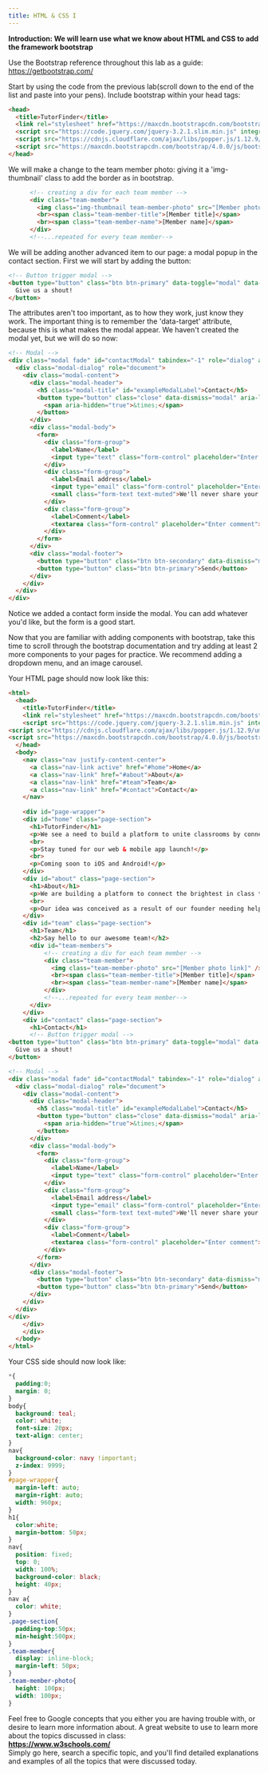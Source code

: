 ```yaml
---
title: HTML & CSS I
---
```


**Introduction:
We will learn use what we know about HTML and CSS to add the framework bootstrap**

Use the Bootstrap reference throughout this lab as a guide:
https://getbootstrap.com/

Start by using the code from the previous lab(scroll down to the end of the list and paste into your pens).
Include bootstrap within your head tags:

```html
<head>
  <title>TutorFinder</title>
  <link rel="stylesheet" href="https://maxcdn.bootstrapcdn.com/bootstrap/4.0.0/css/bootstrap.min.css" integrity="sha384-Gn5384xqQ1aoWXA+058RXPxPg6fy4IWvTNh0E263XmFcJlSAwiGgFAW/dAiS6JXm" crossorigin="anonymous">
  <script src="https://code.jquery.com/jquery-3.2.1.slim.min.js" integrity="sha384-KJ3o2DKtIkvYIK3UENzmM7KCkRr/rE9/Qpg6aAZGJwFDMVNA/GpGFF93hXpG5KkN" crossorigin="anonymous"></script>
  <script src="https://cdnjs.cloudflare.com/ajax/libs/popper.js/1.12.9/umd/popper.min.js" integrity="sha384-ApNbgh9B+Y1QKtv3Rn7W3mgPxhU9K/ScQsAP7hUibX39j7fakFPskvXusvfa0b4Q" crossorigin="anonymous"></script>
  <script src="https://maxcdn.bootstrapcdn.com/bootstrap/4.0.0/js/bootstrap.min.js" integrity="sha384-JZR6Spejh4U02d8jOt6vLEHfe/JQGiRRSQQxSfFWpi1MquVdAyjUar5+76PVCmYl" crossorigin="anonymous"></script>
</head>
```

We will make a change to the team member photo: giving it a 'img-thumbnail' class to add the border as in bootstrap.
```html
      <!-- creating a div for each team member -->
      <div class="team-member">
        <img class="img-thumbnail team-member-photo" src="[Member photo link]" />
        <br><span class="team-member-title">[Member title]</span>
        <br><span class="team-member-name">[Member name]</span>
      </div>
      <!--...repeated for every team member-->
```

We will be adding another advanced item to our page: a modal popup in the contact section. First we will start by adding the button:
```html
<!-- Button trigger modal -->
<button type="button" class="btn btn-primary" data-toggle="modal" data-target="#contactModal">
  Give us a shout!
</button>
```
The attributes aren't too important, as to how they work, just know they work. The important thing is to remember the 'data-target' attribute, because this is what makes the modal appear. We haven't created the modal yet, but we will do so now:

```html
<!-- Modal -->
<div class="modal fade" id="contactModal" tabindex="-1" role="dialog" aria-labelledby="contactModalLabel" aria-hidden="true">
  <div class="modal-dialog" role="document">
    <div class="modal-content">
      <div class="modal-header">
        <h5 class="modal-title" id="exampleModalLabel">Contact</h5>
        <button type="button" class="close" data-dismiss="modal" aria-label="Close">
          <span aria-hidden="true">&times;</span>
        </button>
      </div>
      <div class="modal-body">
        <form>
          <div class="form-group">
            <label>Name</label>
            <input type="text" class="form-control" placeholder="Enter name">
          </div>
          <div class="form-group">
            <label>Email address</label>
            <input type="email" class="form-control" placeholder="Enter email">
            <small class="form-text text-muted">We'll never share your email with anyone else.</small>
          </div>
          <div class="form-group">
            <label>Comment</label>
            <textarea class="form-control" placeholder="Enter comment"></textarea>
          </div>
        </form>
      </div>
      <div class="modal-footer">
        <button type="button" class="btn btn-secondary" data-dismiss="modal">Close</button>
        <button type="button" class="btn btn-primary">Send</button>
      </div>
    </div>
  </div>
</div>
```

Notice we added a contact form inside the modal. You can add whatever you'd like, but the form is a good start.

Now that you are familiar with adding components with bootstrap, take this time to scroll through the bootstrap documentation and try adding at least 2 more components to your pages for practice. We recommend adding a dropdown menu, and an image carousel.


Your HTML page should now look like this:

```html
<html>
  <head>
    <title>TutorFinder</title>
    <link rel="stylesheet" href="https://maxcdn.bootstrapcdn.com/bootstrap/4.0.0/css/bootstrap.min.css" integrity="sha384-Gn5384xqQ1aoWXA+058RXPxPg6fy4IWvTNh0E263XmFcJlSAwiGgFAW/dAiS6JXm" crossorigin="anonymous">
    <script src="https://code.jquery.com/jquery-3.2.1.slim.min.js" integrity="sha384-KJ3o2DKtIkvYIK3UENzmM7KCkRr/rE9/Qpg6aAZGJwFDMVNA/GpGFF93hXpG5KkN" crossorigin="anonymous"></script>
<script src="https://cdnjs.cloudflare.com/ajax/libs/popper.js/1.12.9/umd/popper.min.js" integrity="sha384-ApNbgh9B+Y1QKtv3Rn7W3mgPxhU9K/ScQsAP7hUibX39j7fakFPskvXusvfa0b4Q" crossorigin="anonymous"></script>
<script src="https://maxcdn.bootstrapcdn.com/bootstrap/4.0.0/js/bootstrap.min.js" integrity="sha384-JZR6Spejh4U02d8jOt6vLEHfe/JQGiRRSQQxSfFWpi1MquVdAyjUar5+76PVCmYl" crossorigin="anonymous"></script>
  </head>
  <body>
    <nav class="nav justify-content-center">
      <a class="nav-link active" href="#home">Home</a>
      <a class="nav-link" href="#about">About</a>
      <a class="nav-link" href="#team">Team</a>
      <a class="nav-link" href="#contact">Contact</a>
    </nav>
    
    <div id="page-wrapper">
    <div id="home" class="page-section">
      <h1>TutorFinder</h1>
      <p>We see a need to build a platform to unite classrooms by connecting the strongest students in class with the students that need extra help.</p>
      <br>
      <p>Stay tuned for our web & mobile app launch!</p>
      <br>
      <p>Coming soon to iOS and Android!</p>
    </div>
    <div id="about" class="page-section">
      <h1>About</h1>
      <p>We are building a platform to connect the brightest in class to those who need help.</p>
      <br>
      <p>Our idea was conceived as a result of our founder needing help in class; but he was too shy to ask questions in front of the class, and too proud to utilize the university tutoring resources.</p>
    </div>
    <div id="team" class="page-section">
      <h1>Team</h1>
      <h2>Say hello to our awesome team!</h2>
      <div id="team-members">
          <!-- creating a div for each team member -->
          <div class="team-member">
            <img class="team-member-photo" src="[Member photo link]" />
            <br><span class="team-member-title">[Member title]</span>
            <br><span class="team-member-name">[Member name]</span>
          </div>
          <!--...repeated for every team member-->
      </div>
    </div>
    <div id="contact" class="page-section">
      <h1>Contact</h1>
      <!-- Button trigger modal -->
<button type="button" class="btn btn-primary" data-toggle="modal" data-target="#contactModal">
  Give us a shout!
</button>

<!-- Modal -->
<div class="modal fade" id="contactModal" tabindex="-1" role="dialog" aria-labelledby="contactModalLabel" aria-hidden="true">
  <div class="modal-dialog" role="document">
    <div class="modal-content">
      <div class="modal-header">
        <h5 class="modal-title" id="exampleModalLabel">Contact</h5>
        <button type="button" class="close" data-dismiss="modal" aria-label="Close">
          <span aria-hidden="true">&times;</span>
        </button>
      </div>
      <div class="modal-body">
        <form>
          <div class="form-group">
            <label>Name</label>
            <input type="text" class="form-control" placeholder="Enter name">
          </div>
          <div class="form-group">
            <label>Email address</label>
            <input type="email" class="form-control" placeholder="Enter email">
            <small class="form-text text-muted">We'll never share your email with anyone else.</small>
          </div>
          <div class="form-group">
            <label>Comment</label>
            <textarea class="form-control" placeholder="Enter comment"></textarea>
          </div>
        </form>
      </div>
      <div class="modal-footer">
        <button type="button" class="btn btn-secondary" data-dismiss="modal">Close</button>
        <button type="button" class="btn btn-primary">Send</button>
      </div>
    </div>
  </div>
</div>
    </div>
    </div>
  </body>
</html>
```

Your CSS side should now look like:
```css
*{
  padding:0;
  margin: 0;
}
body{
  background: teal;
  color: white;
  font-size: 20px;
  text-align: center;
}
nav{
  background-color: navy !important;
  z-index: 9999;
}
#page-wrapper{
  margin-left: auto;
  margin-right: auto;
  width: 960px;
}
h1{
  color:white;
  margin-bottom: 50px;
}
nav{
  position: fixed;
  top: 0;
  width: 100%;
  background-color: black;
  height: 40px;
}
nav a{
  color: white;
}
.page-section{
  padding-top:50px;
  min-height:500px;
}
.team-member{
  display: inline-block;
  margin-left: 50px;
}
.team-member-photo{
  height: 100px;
  width: 100px;
}
```

Feel free to Google concepts that you either you are having trouble with, or desire to learn more information about. A great website to use to learn more about the topics discussed in class:<br>
**https://www.w3schools.com/**
<br>
Simply go here, search a specific topic, and you'll find detailed explanations and examples of all the topics that were discussed today.
